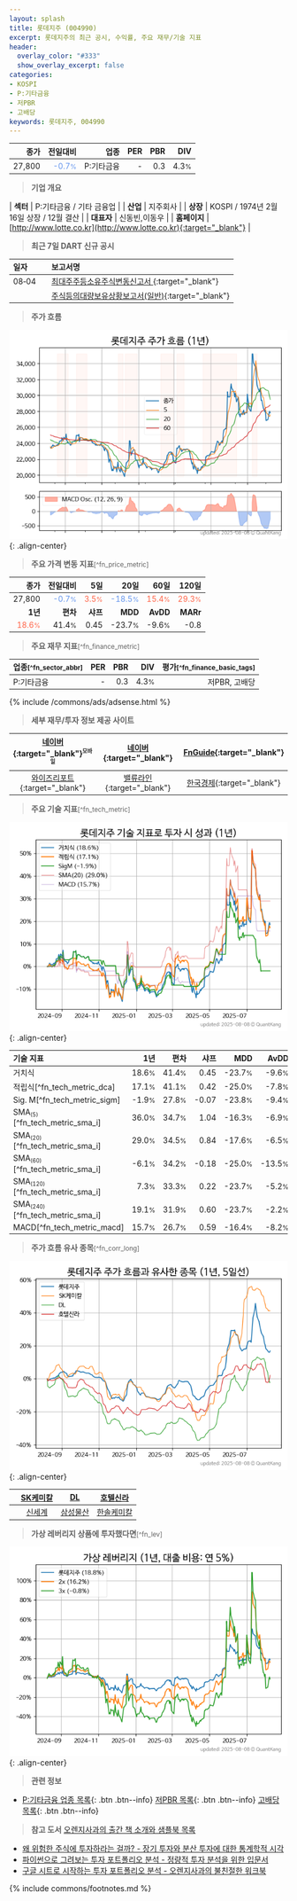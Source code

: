 ```yaml
---
layout: splash
title: 롯데지주 (004990)
excerpt: 롯데지주의 최근 공시, 수익률, 주요 재무/기술 지표
header:
  overlay_color: "#333"
  show_overlay_excerpt: false
categories:
- KOSPI
- P:기타금융
- 저PBR
- 고배당
keywords: 롯데지주, 004990
---
```


| **종가** | **전일대비** | **업종** | **PER** | **PBR** | **DIV** |
| -------: | -----------: | -------: | ------: | ------: | ------: |
| 27,800 | <span style="color: cornflowerblue">-0.7<small>%</small></span> | P:기타금융 | - | 0.3 | 4.3<small>%</small> |

<!-- more -->


> **기업 개요**<a id="company"></a>

| <span style="white-space:nowrap;">**섹터**</span> | P:기타금융 / 기타 금융업 |
| <span style="white-space:nowrap;">**산업**</span> | 지주회사 |
| <span style="white-space:nowrap;">**상장**</span> | KOSPI / 1974년 2월 16일 상장 / 12월 결산 |
| <span style="white-space:nowrap;">**대표자**</span> | 신동빈,이동우 |
| <span style="white-space:nowrap;">**홈페이지**</span> | [http://www.lotte.co.kr](http://www.lotte.co.kr){:target="_blank"} |


> **최근 7일 DART 신규 공시**<a id="dart"></a>

| **일자** |      | **보고서명** |
| :------- | :--- | :----------- |
| 08&#x2011;04 | | [최대주주등소유주식변동신고서              ](https://dart.fss.or.kr/dsaf001/main.do?rcpNo=20250804800452){:target="_blank"} |
|  | | [주식등의대량보유상황보고서(일반)](https://dart.fss.or.kr/dsaf001/main.do?rcpNo=20250804000285){:target="_blank"} |


> **주가 흐름**<a id="price"></a>

![004990](/stock/images/004990.png){: .align-center}


> **주요 가격 변동 지표**<small>[^fn_price_metric]</small>

| **종가** | **전일대비** | **5일** | **20일** | **60일** | **120일** |
| -------: | -----------: | ------: | -------: | -------: | --------: |
| 27,800 | <span style="color: cornflowerblue">-0.7<small>%</small></span> | <span style="color: tomato">3.5<small>%</small></span> | <span style="color: cornflowerblue">-18.5<small>%</small></span> | <span style="color: tomato">15.4<small>%</small></span> | <span style="color: tomato">29.3<small>%</small></span> |
| **1년** | **편차** | **샤프** | **MDD** | **AvDD** | **MARr** |
| <span style="color: tomato">18.6<small>%</small></span> | 41.4<small>%</small> | 0.45 | -23.7<small>%</small> | -9.6<small>%</small> | -0.8 |


> **주요 재무 지표**<small>[^fn_finance_metric]</small>

| **업종**<small>[^fn_sector_abbr]</small> | **PER** | **PBR** | **DIV** | **평가**<small>[^fn_finance_basic_tags]</small> |
| :--------------------------------------- | ------: | ------: | ------: | ----------------------------------------------: |
| P:기타금융 | - | 0.3 | 4.3<small>%</small> | 저PBR, 고배당 |



{% include /commons/ads/adsense.html %}

> **세부 재무/투자 정보 제공 사이트**

| [네이버](https://m.stock.naver.com/domestic/stock/004990/finance/summary){:target="_blank"}<sup><small>모바일</small></sup> | [네이버](https://finance.naver.com/item/coinfo.naver?code=004990){:target="_blank"} | [FnGuide](https://comp.fnguide.com/SVO2/ASP/SVD_Invest.asp?gicode=A004990&MenuYn=Y){:target="_blank"} |
| :---: | :---: | :---: |
| [와이즈리포트](https://comp.wisereport.co.kr/company/c1040001.aspx?cmp_cd=004990){:target="_blank"} | [밸류라인](https://www.valueline.co.kr/finance/summary/004990){:target="_blank"} | [한국경제](https://markets.hankyung.com/stock/004990/financial-summary){:target="_blank"} |


> **주요 기술 지표**<small>[^fn_tech_metric]</small>


![004990](/stock/images/004990_tech.png){: .align-center}

| **기술 지표** | **1년** | **편차** | **샤프** | **MDD** | **AvDD** |
| :------------ | ------: | -----------: | -------: | ------: | -------: |
| 거치식 | 18.6<small>%</small> | 41.4<small>%</small> | 0.45 | -23.7<small>%</small> | -9.6<small>%</small> |
| 적립식[^fn_tech_metric_dca] | 17.1<small>%</small> | 41.1<small>%</small> | 0.42 | -25.0<small>%</small> | -7.8<small>%</small> |
| Sig. M[^fn_tech_metric_sigm] | -1.9<small>%</small> | 27.8<small>%</small> | -0.07 | -23.8<small>%</small> | -9.4<small>%</small> |
| SMA<small><sub>(5)</sub></small>[^fn_tech_metric_sma_i] | 36.0<small>%</small> | 34.7<small>%</small> | 1.04 | -16.3<small>%</small> | -6.9<small>%</small> |
| SMA<small><sub>(20)</sub></small>[^fn_tech_metric_sma_i] | 29.0<small>%</small> | 34.5<small>%</small> | 0.84 | -17.6<small>%</small> | -6.5<small>%</small> |
| SMA<small><sub>(60)</sub></small>[^fn_tech_metric_sma_i] | -6.1<small>%</small> | 34.2<small>%</small> | -0.18 | -25.0<small>%</small> | -13.5<small>%</small> |
| SMA<small><sub>(120)</sub></small>[^fn_tech_metric_sma_i] | 7.3<small>%</small> | 33.3<small>%</small> | 0.22 | -23.7<small>%</small> | -5.2<small>%</small> |
| SMA<small><sub>(240)</sub></small>[^fn_tech_metric_sma_i] | 19.1<small>%</small> | 31.9<small>%</small> | 0.60 | -23.7<small>%</small> | -2.2<small>%</small> |
| MACD[^fn_tech_metric_macd] | 15.7<small>%</small> | 26.7<small>%</small> | 0.59 | -16.4<small>%</small> | -8.2<small>%</small> |


> **주가 흐름 유사 종목**<a id="corr"></a><small>[^fn_corr_long]</small>

![004990](/stock/images/004990_corr.png){: .align-center}

|       | [SK케미칼](/285130/) | [DL](/000210/) | [호텔신라](/008770/) |
| :---: | :------------------------------------: | :------------------------------------: | :------------------------------------: |
|       | [신세계](/004170/) | [삼성물산](/028260/) | [한솔케미칼](/014680/) |


> **가상 레버리지 상품에 투자했다면**<a id="2x"></a><small>[^fn_lev]</small>

![004990](/stock/images/004990_2x.png){: .align-center}


> **관련 정보**

- [P:기타금융 업종 목록](/stats/sector/kospi_업종_기타금융_종목/){: .btn .btn--info} [저PBR 목록](/fn/fn_low_pbr/){: .btn .btn--info} [고배당 목록](/fn/fn_high_div/){: .btn .btn--info}

> **참고 도서** [오렌지사과의 출간 책 소개와 샘플북 목록](https://kongdori.tistory.com/691)

- [왜 위험한 주식에 투자하라는 걸까? - 장기 투자와 분산 투자에 대한 통계학적 시각](https://kongdori.tistory.com/421)
- [파이썬으로 그려보는 투자 포트폴리오 분석  - 정량적 투자 분석을 위한 입문서](https://kongdori.tistory.com/643)
- [구글 시트로 시작하는 투자 포트폴리오 분석 - 오렌지사과의 불친절한 워크북](https://kongdori.tistory.com/449)


{% include commons/footnotes.md %}